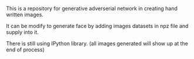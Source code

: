 This is a repository for generative adverserial network in creating hand written images.

It can be modify to generate face by adding images datasets in npz file and supply into it. 

There is still using IPython library. (all images generated will show up at the end of process)
